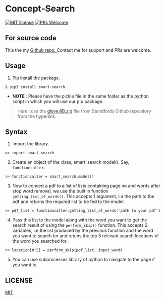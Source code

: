 # Concept-Search

[![MIT license](https://img.shields.io/badge/License-MIT-blue.svg)](https://github.com/ItsSiddharth/context_search/blob/master/LICENSE)   [![PRs Welcome](https://img.shields.io/badge/PRs-welcome-brightgreen.svg?style=flat-square)](http://makeapullrequest.com) 

## For source code 
This the my <a href="https://github.com/ItsSiddharth/context_search">Github repo. </a>
Contact me for support and PRs are welcome.

## Usage 
1. Pip install the package.
```
$ pip3 install smart-search
```
* **NOTE** : Please have the pickle file in the same folder as the python script in which you will use our pip package.

> Here i use the <a href="http://nlp.stanford.edu/data/wordvecs/glove.6B.zip">glove.6B.zip</a> file from Standfords Github repository from the hyperlink.

## Syntax 
1. Import the library.
```
>> import smart_search
```
2. Create an object of the class, smart_search.model(). Say, `functioncaller`.
```
>> functioncaller = smart_search.model()
```
3. Now to convert a pdf to a list of lists containing page.no and words after stop word removal, we use the built in function `getting_list_of_words()`. This accepts 1 argument, i.e the path to the pdf and returns the required list to be fed to the model.
```
>> pdf_list = functioncaller.getting_list_of_words('path to your pdf')
```
4. Pass this list to the model along with the word you want to get the search result of using the `perform_skip()` function. This accepts 2 variables, i.e the list produced by the previous function and the word you want to search for and retuns the top 5 relevant search locations of the word you searched for.
```
>> location[0:5] = perform_skip(pdf_list, input_word)
```
5. You can use subprocesses library of python to navigate to the page if you want to.

## LICENSE
<a href="https://github.com/ItsSiddharth/context_search/blob/master/LICENSE">MIT</a>


